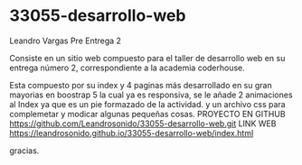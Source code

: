 # 33055-desarrollo-web
Leandro Vargas Pre Entrega 2 

Consiste en un sitio web compuesto para el taller de desarrollo web en su entrega número 2, correspondiente a la academia coderhouse.

Esta compuesto por su index y 4 paginas más
desarrollado en su gran mayorias en boostrap 5 la  cual ya es responsiva, se le añade 2 animaciones al Index ya que es un pie formazado de la actividad.
y un archivo css para complemetar y modicar algunas pequeñas cosas. PROYECTO EN GITHUB https://github.com/Leandrosonido/33055-desarrollo-web.git LINK WEB https://leandrosonido.github.io/33055-desarrollo-web/index.html

gracias.
